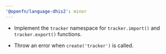 ```yaml
---
'@openfn/language-dhis2': minor
---
```


- Implement the `tracker` namespace for `tracker.import()` and `tracker.export()`
functions.

- Throw an error when `create('tracker')` is called.

